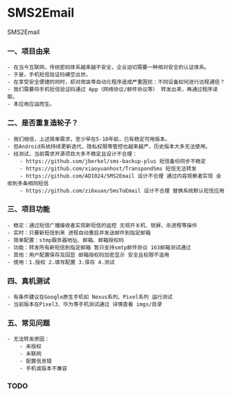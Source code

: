 # SMS2Email
SMS2Email

### 一、项目由来
    - 在当今互联网，传统密码体系越来越不安全，企业迫切需要一种相对安全的认证体系。
    - 于是，手机短信验证码横空出世。
    - 在享受安全便捷的同时，却对爬虫等自动化程序造成严重困扰：不同设备如何进行远程通信？
    - 我们需要将手机短信验证码通过 App（网络协议/邮件协议等） 转发出来，再通过程序读取。
    - 本应用应运而生。

### 二、是否重复造轮子？
    - 我们相信，上述简单需求，至少早在5-10年前，已有稳定可用版本。
    - 但Android系统持续更新迭代，隐私权限等管控也越来越严，历史版本大多无法使用。
    - 经测试，当前需求开源项目大多不稳定且设计不合理：
        - https://github.com/jberkel/sms-backup-plus 短信备份同步不稳定
        - https://github.com/xiaoyuanhost/TranspondSms 短信无法转发
        - https://github.com/AD1024/SMS2Email 设计不合理 通过内容观察者实现 会收到多条相同短信
        - https://github.com/zi6xuan/SmsToEmail 设计不合理 替换系统默认短信应用

### 三、项目功能
    - 稳定：通过短信广播接收者实现新短信的监控 无视开关机、锁屏、杀进程等操作
    - 实时：只要新短信到来 进程自动重启并发送邮件到指定邮箱
    - 简单配置：stmp服务器地址、邮箱、邮箱授权码
    - 功能：转发所有新短信到指定邮箱 暂只支持smtp邮件协议 163邮箱测试通过
    - 其他：用户配置保存及回显 邮箱授权码加密显示 安全且权限不滥用
    - 使用：1.授权 2.填写配置 3.保存 4.测试
    
### 四、真机测试
    - 有条件建议在Google原生手机如 Nexus系列、Pixel系列 运行测试
    - 当前版本在Pixel3、华为等手机测试通过 详情查看 imgs/目录
    
### 五、常见问题
    - 无法转发原因：
        - 未授权
        - 未联网
        - 配置信息错
        - 手机或版本不兼容
        
### TODO
      